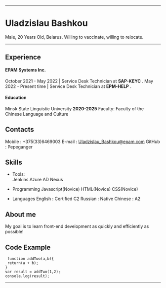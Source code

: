 ---

# Uladzislau Bashkou 

Male, 20 Years Old, Belarus.
Willing to vaccinate, willing to relocate.  

***

## Experience

#### **EPAM Systems Inc.**  
 
October 2021 - May 2022 | Service Desk Technician at **SAP-KEYC** .
May 2022 - Present time | Service Desk Technician at **EPM-HELP** .

#### Education

Minsk State Linguistic University **2020-2025**
Faculty: Faculty of the Chinese Language and Culture


## Contacts

Mobile : +375(33)6469003
E-mail : Uladzislau_Bashkou@epam.com
GitHub : Pepeganger

## Skills

* Tools:   
Jenkins
Azure
AD
Nexus

* Programming 
Javascript(Novice)
HTML(Novice)
CSS(Novice)


* Languages
English : Certified C2
Russian : Native
Chinese : A2


## About me

My goal is to learn front-end development as quickly and efficiently as possible!

## Code Example

```
 function addTwo(a,b){
 return(a + b);
}
var result = addTwo(1,2);
console.log(result);
```

***
